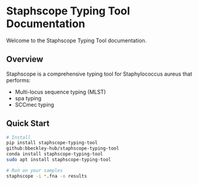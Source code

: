 # Staphscope Typing Tool Documentation

Welcome to the Staphscope Typing Tool documentation.

## Overview

Staphscope is a comprehensive typing tool for Staphylococcus aureus that performs:

- Multi-locus sequence typing (MLST)
- spa typing
- SCCmec typing

## Quick Start

```bash
# Install
pip install staphscope-typing-tool
github:bbeckley-hub/staphscope-typing-tool
conda install staphscope-typing-tool
sudo apt install staphscope-typing-tool

# Run on your samples
staphscope -i *.fna -o results
